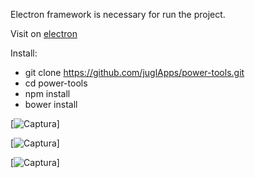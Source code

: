 Electron framework is necessary for run the project.

Visit on [electron](https://electronjs.org/)

Install:
  - git clone https://github.com/juglApps/power-tools.git
  - cd power-tools
  - npm install
  - bower install
 
 [![Captura](https://preview.ibb.co/cuTa98/pcb1.png)]
 
 [![Captura](https://preview.ibb.co/eCV0bo/pcb2.png)]
  
 [![Captura](https://preview.ibb.co/kBb6Go/pcb3.png)]
